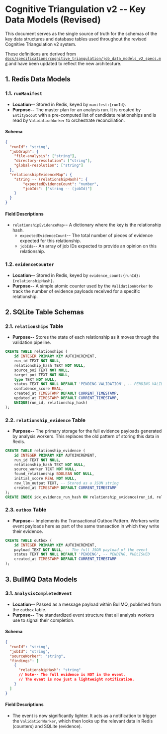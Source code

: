 # Cognitive Triangulation v2 -- Key Data Models (Revised)

This document serves as the single source of truth for the schemas of the key data structures and database tables used throughout the revised Cognitive Triangulation v2 system.

These definitions are derived from [`docs/specifications/cognitive_triangulation/job_data_models_v2_specs.md`](../../specifications/cognitive_triangulation/job_data_models_v2_specs.md) and have been updated to reflect the new architecture.

## 1. Redis Data Models

### 1.1. `runManifest`

-   **Location--** Stored in Redis, keyed by `manifest:{runId}`.
-   **Purpose--** The master plan for an analysis run. It is created by `EntityScout` with a pre-computed list of candidate relationships and is read by `ValidationWorker` to orchestrate reconciliation.

#### Schema

```json
{
  "runId": "string",
  "jobGraph": {
    "file-analysis": ["string"],
    "directory-resolution": ["string"],
    "global-resolution": ["string"]
  },
  "relationshipEvidenceMap": {
    "string -- (relationshipHash)": {
        "expectedEvidenceCount": "number",
        "jobIds": ["string -- (jobId)"]
    }
  }
}
```

#### Field Descriptions

-   `relationshipEvidenceMap`-- A dictionary where the key is the relationship hash.
    -   `expectedEvidenceCount`-- The total number of pieces of evidence expected for this relationship.
    -   `jobIds`-- An array of job IDs expected to provide an opinion on this relationship.

### 1.2. `evidenceCounter`

-   **Location--** Stored in Redis, keyed by `evidence_count:{runId}:{relationshipHash}`.
-   **Purpose--** A simple atomic counter used by the `ValidationWorker` to track the number of evidence payloads received for a specific relationship.

## 2. SQLite Table Schemas

### 2.1. `relationships` Table

-   **Purpose--** Stores the state of each relationship as it moves through the validation pipeline.

```sql
CREATE TABLE relationships (
    id INTEGER PRIMARY KEY AUTOINCREMENT,
    run_id TEXT NOT NULL,
    relationship_hash TEXT NOT NULL,
    source_poi TEXT NOT NULL,
    target_poi TEXT NOT NULL,
    type TEXT NOT NULL,
    status TEXT NOT NULL DEFAULT 'PENDING_VALIDATION', -- PENDING_VALIDATION, VALIDATED, CONFLICT
    confidence_score REAL,
    created_at TIMESTAMP DEFAULT CURRENT_TIMESTAMP,
    updated_at TIMESTAMP DEFAULT CURRENT_TIMESTAMP,
    UNIQUE(run_id, relationship_hash)
);
```

### 2.2. `relationship_evidence` Table

-   **Purpose--** The primary storage for the full evidence payloads generated by analysis workers. This replaces the old pattern of storing this data in Redis.

```sql
CREATE TABLE relationship_evidence (
    id INTEGER PRIMARY KEY AUTOINCREMENT,
    run_id TEXT NOT NULL,
    relationship_hash TEXT NOT NULL,
    source_worker TEXT NOT NULL,
    found_relationship BOOLEAN NOT NULL,
    initial_score REAL NOT NULL,
    raw_llm_output TEXT, -- Stored as a JSON string
    created_at TIMESTAMP DEFAULT CURRENT_TIMESTAMP
);
CREATE INDEX idx_evidence_run_hash ON relationship_evidence(run_id, relationship_hash);
```

### 2.3. `outbox` Table

-   **Purpose--** Implements the Transactional Outbox Pattern. Workers write event payloads here as part of the same transaction in which they write their evidence.

```sql
CREATE TABLE outbox (
    id INTEGER PRIMARY KEY AUTOINCREMENT,
    payload TEXT NOT NULL, -- The full JSON payload of the event
    status TEXT NOT NULL DEFAULT 'PENDING', -- PENDING, PUBLISHED
    created_at TIMESTAMP DEFAULT CURRENT_TIMESTAMP
);
```

## 3. BullMQ Data Models

### 3.1. `AnalysisCompletedEvent`

-   **Location--** Passed as a message payload within BullMQ, published from the `outbox` table.
-   **Purpose--** The standardized event structure that all analysis workers use to signal their completion.

#### Schema

```json
{
  "runId": "string",
  "jobId": "string",
  "sourceWorker": "string",
  "findings": [
    {
      "relationshipHash": "string"
      // Note-- The full evidence is NOT in the event.
      // The event is now just a lightweight notification.
    }
  ]
}
```

#### Field Descriptions

-   The event is now significantly lighter. It acts as a notification to trigger the `ValidationWorker`, which then looks up the relevant data in Redis (counters) and SQLite (evidence).